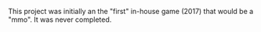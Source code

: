 This project was initially an the "first" in-house game (2017) that would be a "mmo". It was never completed.

